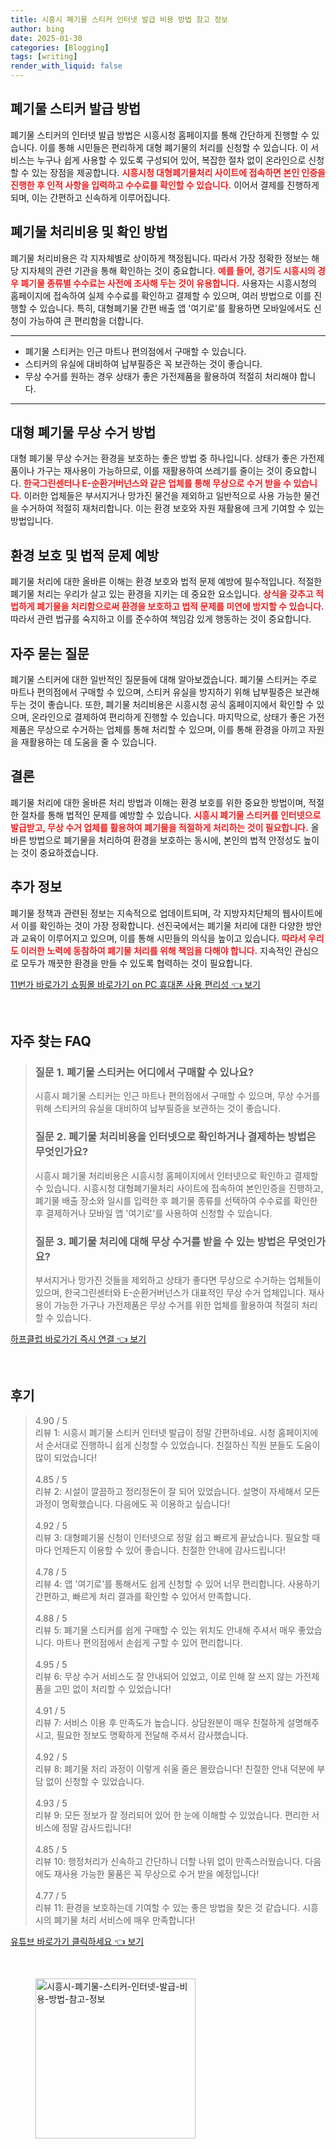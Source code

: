 ```yaml
---
title: 시흥시 폐기물 스티커 인터넷 발급 비용 방법 참고 정보
author: bing
date: 2025-01-30
categories: [Blogging]
tags: [writing]
render_with_liquid: false
---
```



<h2 id='폐기물 스티커 발급 방법'>폐기물 스티커 발급 방법</h2>

<p>폐기물 스티커의 인터넷 발급 방법은 시흥시청 홈페이지를 통해 간단하게 진행할 수 있습니다. 이를 통해 시민들은 편리하게 대형 폐기물의 처리를 신청할 수 있습니다. 이 서비스는 누구나 쉽게 사용할 수 있도록 구성되어 있어, 복잡한 절차 없이 온라인으로 신청할 수 있는 장점을 제공합니다. <b><span style="color: #ee2323;">시흥시청 대형폐기물처리 사이트에 접속하면 본인 인증을 진행한 후 인적 사항을 입력하고 수수료를 확인할 수 있습니다.</span></b> 이어서 결제를 진행하게 되며, 이는 간편하고 신속하게 이루어집니다. </p>

<h2 id='폐기물 처리비용 및 확인 방법'>폐기물 처리비용 및 확인 방법</h2>

<p>폐기물 처리비용은 각 지자체별로 상이하게 책정됩니다. 따라서 가장 정확한 정보는 해당 지자체의 관련 기관을 통해 확인하는 것이 중요합니다. <b><span style="color: #ee2323;">예를 들어, 경기도 시흥시의 경우 폐기물 종류별 수수료는 사전에 조사해 두는 것이 유용합니다.</span></b> 사용자는 시흥시청의 홈페이지에 접속하여 실제 수수료를 확인하고 결제할 수 있으며, 여러 방법으로 이를 진행할 수 있습니다. 특히, 대형폐기물 간편 배출 앱 '여기로'를 활용하면 모바일에서도 신청이 가능하여 큰 편리함을 더합니다.</p>

<hr />

<ul>
    <li>폐기물 스티커는 인근 마트나 편의점에서 구매할 수 있습니다.</li>
    <li>스티커의 유실에 대비하여 납부필증은 꼭 보관하는 것이 좋습니다.</li>
    <li>무상 수거를 원하는 경우 상태가 좋은 가전제품을 활용하여 적절히 처리해야 합니다.</li>
</ul>

<hr />

<h2 id='대형 폐기물 무상 수거 방법'>대형 폐기물 무상 수거 방법</h2>

<p>대형 폐기물 무상 수거는 환경을 보호하는 좋은 방법 중 하나입니다. 상태가 좋은 가전제품이나 가구는 재사용이 가능하므로, 이를 재활용하여 쓰레기를 줄이는 것이 중요합니다. <b><span style="color: #ee2323;">한국그린센터나 E-순환거버넌스와 같은 업체를 통해 무상으로 수거 받을 수 있습니다.</span></b> 이러한 업체들은 부서지거나 망가진 물건을 제외하고 일반적으로 사용 가능한 물건을 수거하여 적절히 재처리합니다. 이는 환경 보호와 자원 재활용에 크게 기여할 수 있는 방법입니다.</p>

<h2 id='환경 보호 및 법적 문제 예방'>환경 보호 및 법적 문제 예방</h2>

<p>폐기물 처리에 대한 올바른 이해는 환경 보호와 법적 문제 예방에 필수적입니다. 적절한 폐기물 처리는 우리가 살고 있는 환경을 지키는 데 중요한 요소입니다. <b><span style="color: #ee2323;">상식을 갖추고 적법하게 폐기물을 처리함으로써 환경을 보호하고 법적 문제를 미연에 방지할 수 있습니다.</span></b> 따라서 관련 법규를 숙지하고 이를 준수하여 책임감 있게 행동하는 것이 중요합니다.</p>

<h2 id='자주 묻는 질문'>자주 묻는 질문</h2>

<p>폐기물 스티커에 대한 일반적인 질문들에 대해 알아보겠습니다. 폐기물 스티커는 주로 마트나 편의점에서 구매할 수 있으며, 스티커 유실을 방지하기 위해 납부필증은 보관해 두는 것이 좋습니다. 또한, 폐기물 처리비용은 시흥시청 공식 홈페이지에서 확인할 수 있으며, 온라인으로 결제하여 편리하게 진행할 수 있습니다. 마지막으로, 상태가 좋은 가전제품은 무상으로 수거하는 업체를 통해 처리할 수 있으며, 이를 통해 환경을 아끼고 자원을 재활용하는 데 도움을 줄 수 있습니다.</p>

<h2 id='결론'>결론</h2>

<p>폐기물 처리에 대한 올바른 처리 방법과 이해는 환경 보호를 위한 중요한 방법이며, 적절한 절차를 통해 법적인 문제를 예방할 수 있습니다. <b><span style="color: #ee2323;">시흥시 폐기물 스티커를 인터넷으로 발급받고, 무상 수거 업체를 활용하여 폐기물을 적절하게 처리하는 것이 필요합니다.</span></b> 올바른 방법으로 폐기물을 처리하여 환경을 보호하는 동시에, 본인의 법적 안정성도 높이는 것이 중요하겠습니다.</p>

<h2 id='추가 정보'>추가 정보</h2>

<p>폐기물 정책과 관련된 정보는 지속적으로 업데이트되며, 각 지방자치단체의 웹사이트에서 이를 확인하는 것이 가장 정확합니다. 선진국에서는 폐기물 처리에 대한 다양한 방안과 교육이 이루어지고 있으며, 이를 통해 시민들의 의식을 높이고 있습니다. <b><span style="color: #ee2323;">따라서 우리도 이러한 노력에 동참하여 폐기물 처리를 위해 책임을 다해야 합니다.</span></b> 지속적인 관심으로 모두가 깨끗한 환경을 만들 수 있도록 협력하는 것이 필요합니다.</p>


<p><a class="click-button" title="11번가 바로가기 쇼핑몰 바로가기 on PC 휴대폰 사용 편리성" href="https://purplelist.github.io/posts/11%EB%B2%88%EA%B0%80-%EB%B0%94%EB%A1%9C%EA%B0%80%EA%B8%B0-%EC%87%BC%ED%95%91%EB%AA%B0-%EB%B0%94%EB%A1%9C%EA%B0%80%EA%B8%B0-on-PC-%ED%9C%B4%EB%8C%80%ED%8F%B0-%EC%82%AC%EC%9A%A9-%ED%8E%B8%EB%A6%AC%EC%84%B1/" rel="dofollow">11번가 바로가기 쇼핑몰 바로가기 on PC 휴대폰 사용 편리성 👈 보기</a></p><br>
<h2 id='자주_찾는_FAQ'>자주 찾는 FAQ</h2>
<div itemscope="" itemtype="https://schema.org/FAQPage"> 
<blockquote> 
<div itemscope="" itemprop="mainEntity" itemtype="https://schema.org/Question"> 
<h3 itemprop="name">질문 1. 폐기물 스티커는 어디에서 구매할 수 있나요?</h3> 
<div itemscope="" itemprop="acceptedAnswer" itemtype="https://schema.org/Answer"> 
<span itemprop="text"> 
<p>시흥시 폐기물 스티커는 인근 마트나 편의점에서 구매할 수 있으며, 무상 수거를 위해 스티커의 유실을 대비하여 납부필증을 보관하는 것이 좋습니다.</p> 
</span> 
</div> 
</div> 

<div itemscope="" itemprop="mainEntity" itemtype="https://schema.org/Question"> 
<h3 itemprop="name">질문 2. 폐기물 처리비용을 인터넷으로 확인하거나 결제하는 방법은 무엇인가요?</h3> 
<div itemscope="" itemprop="acceptedAnswer" itemtype="https://schema.org/Answer"> 
<span itemprop="text"> 
<p>시흥시 폐기물 처리비용은 시흥시청 홈페이지에서 인터넷으로 확인하고 결제할 수 있습니다. 시흥시청 대형폐기물처리 사이트에 접속하여 본인인증을 진행하고, 폐기물 배출 장소와 일시를 입력한 후 폐기물 종류를 선택하여 수수료를 확인한 후 결제하거나 모바일 앱 '여기로'를 사용하여 신청할 수 있습니다.</p> 
</span> 
</div> 
</div> 

<div itemscope="" itemprop="mainEntity" itemtype="https://schema.org/Question"> 
<h3 itemprop="name">질문 3. 폐기물 처리에 대해 무상 수거를 받을 수 있는 방법은 무엇인가요?</h3> 
<div itemscope="" itemprop="acceptedAnswer" itemtype="https://schema.org/Answer"> 
<span itemprop="text"> 
<p>부서지거나 망가진 것들을 제외하고 상태가 좋다면 무상으로 수거하는 업체들이 있으며, 한국그린센터와 E-순환거버넌스가 대표적인 무상 수거 업체입니다. 재사용이 가능한 가구나 가전제품은 무상 수거를 위한 업체를 활용하여 적절히 처리할 수 있습니다.</p> 
</span> 
</div> 
</div> 
</blockquote> 
</div>
<p><a class="click-button" title="하프클럽 바로가기 즉시 연결" href="https://purplelist.github.io/posts/%ED%95%98%ED%94%84%ED%81%B4%EB%9F%BD-%EB%B0%94%EB%A1%9C%EA%B0%80%EA%B8%B0-%EC%A6%89%EC%8B%9C-%EC%97%B0%EA%B2%B0/" rel="dofollow">하프클럽 바로가기 즉시 연결 👈 보기</a></p><br>
<h2 id='후기'>후기</h2>
<div itemscope itemtype="https://schema.org/Product">
  <blockquote>
  <div itemprop="review" itemscope itemtype="https://schema.org/Review">
      <div itemprop="reviewRating" itemscope itemtype="https://schema.org/Rating"> <span itemprop="ratingValue">4.90</span> / <span itemprop="bestRating">5</span> </div>
      <span itemprop="reviewBody">리뷰 1: 시흥시 폐기물 스티커 인터넷 발급이 정말 간편하네요. 시청 홈페이지에서 순서대로 진행하니 쉽게 신청할 수 있었습니다. 친절하신 직원 분들도 도움이 많이 되었습니다!</span>
  </div>
  <br>
  <div itemprop="review" itemscope itemtype="https://schema.org/Review">
      <div itemprop="reviewRating" itemscope itemtype="https://schema.org/Rating"> <span itemprop="ratingValue">4.85</span> / <span itemprop="bestRating">5</span> </div>
      <span itemprop="reviewBody">리뷰 2: 시설이 깔끔하고 정리정돈이 잘 되어 있었습니다. 설명이 자세해서 모든 과정이 명확했습니다. 다음에도 꼭 이용하고 싶습니다!</span>
  </div>
  <br>
  <div itemprop="review" itemscope itemtype="https://schema.org/Review">
      <div itemprop="reviewRating" itemscope itemtype="https://schema.org/Rating"> <span itemprop="ratingValue">4.92</span> / <span itemprop="bestRating">5</span> </div>
      <span itemprop="reviewBody">리뷰 3: 대형폐기물 신청이 인터넷으로 정말 쉽고 빠르게 끝났습니다. 필요할 때마다 언제든지 이용할 수 있어 좋습니다. 친절한 안내에 감사드립니다!</span>
  </div>
  <br>
  <div itemprop="review" itemscope itemtype="https://schema.org/Review">
      <div itemprop="reviewRating" itemscope itemtype="https://schema.org/Rating"> <span itemprop="ratingValue">4.78</span> / <span itemprop="bestRating">5</span> </div>
      <span itemprop="reviewBody">리뷰 4: 앱 '여기로'를 통해서도 쉽게 신청할 수 있어 너무 편리합니다. 사용하기 간편하고, 빠르게 처리 결과를 확인할 수 있어서 만족합니다.</span>
  </div>
  <br>
  <div itemprop="review" itemscope itemtype="https://schema.org/Review">
      <div itemprop="reviewRating" itemscope itemtype="https://schema.org/Rating"> <span itemprop="ratingValue">4.88</span> / <span itemprop="bestRating">5</span> </div>
      <span itemprop="reviewBody">리뷰 5: 폐기물 스티커를 쉽게 구매할 수 있는 위치도 안내해 주셔서 매우 좋았습니다. 마트나 편의점에서 손쉽게 구할 수 있어 편리합니다.</span>
  </div>
  <br>
  <div itemprop="review" itemscope itemtype="https://schema.org/Review">
      <div itemprop="reviewRating" itemscope itemtype="https://schema.org/Rating"> <span itemprop="ratingValue">4.95</span> / <span itemprop="bestRating">5</span> </div>
      <span itemprop="reviewBody">리뷰 6: 무상 수거 서비스도 잘 안내되어 있었고, 이로 인해 잘 쓰지 않는 가전제품을 고민 없이 처리할 수 있었습니다!</span>
  </div>
  <br>
  <div itemprop="review" itemscope itemtype="https://schema.org/Review">
      <div itemprop="reviewRating" itemscope itemtype="https://schema.org/Rating"> <span itemprop="ratingValue">4.91</span> / <span itemprop="bestRating">5</span> </div>
      <span itemprop="reviewBody">리뷰 7: 서비스 이용 후 만족도가 높습니다. 상담원분이 매우 친절하게 설명해주시고, 필요한 정보도 명확하게 전달해 주셔서 감사했습니다.</span>
  </div>
  <br>
  <div itemprop="review" itemscope itemtype="https://schema.org/Review">
      <div itemprop="reviewRating" itemscope itemtype="https://schema.org/Rating"> <span itemprop="ratingValue">4.92</span> / <span itemprop="bestRating">5</span> </div>
      <span itemprop="reviewBody">리뷰 8: 폐기물 처리 과정이 이렇게 쉬울 줄은 몰랐습니다! 친절한 안내 덕분에 부담 없이 신청할 수 있었습니다.</span>
  </div>
  <br>
  <div itemprop="review" itemscope itemtype="https://schema.org/Review">
      <div itemprop="reviewRating" itemscope itemtype="https://schema.org/Rating"> <span itemprop="ratingValue">4.93</span> / <span itemprop="bestRating">5</span> </div>
      <span itemprop="reviewBody">리뷰 9: 모든 정보가 잘 정리되어 있어 한 눈에 이해할 수 있었습니다. 편리한 서비스에 정말 감사드립니다!</span>
  </div>
  <br>
  <div itemprop="review" itemscope itemtype="https://schema.org/Review">
      <div itemprop="reviewRating" itemscope itemtype="https://schema.org/Rating"> <span itemprop="ratingValue">4.85</span> / <span itemprop="bestRating">5</span> </div>
      <span itemprop="reviewBody">리뷰 10: 행정처리가 신속하고 간단하니 더할 나위 없이 만족스러웠습니다. 다음에도 재사용 가능한 물품은 꼭 무상으로 수거 받을 예정입니다!</span>
  </div>
  <br>
  <div itemprop="review" itemscope itemtype="https://schema.org/Review">
      <div itemprop="reviewRating" itemscope itemtype="https://schema.org/Rating"> <span itemprop="ratingValue">4.77</span> / <span itemprop="bestRating">5</span> </div>
      <span itemprop="reviewBody">리뷰 11: 환경을 보호하는데 기여할 수 있는 좋은 방법을 찾은 것 같습니다. 시흥시의 폐기물 처리 서비스에 매우 만족합니다!</span>
  </div>
  </blockquote>
</div>
<p><a class="click-button" title="유튜브 바로가기 클릭하세요" href="https://purplelist.github.io/posts/%EC%9C%A0%ED%8A%9C%EB%B8%8C-%EB%B0%94%EB%A1%9C%EA%B0%80%EA%B8%B0-%ED%81%B4%EB%A6%AD%ED%95%98%EC%84%B8%EC%9A%94/" rel="dofollow">유튜브 바로가기 클릭하세요 👈 보기</a></p><br>
<figure class="image"><img src="https://purplelist.github.io/assets/img/thumbnail/시흥시-폐기물-스티커-인터넷-발급-비용-방법-참고-정보.webp" alt="시흥시-폐기물-스티커-인터넷-발급-비용-방법-참고-정보" width="256" height="256"></figure>